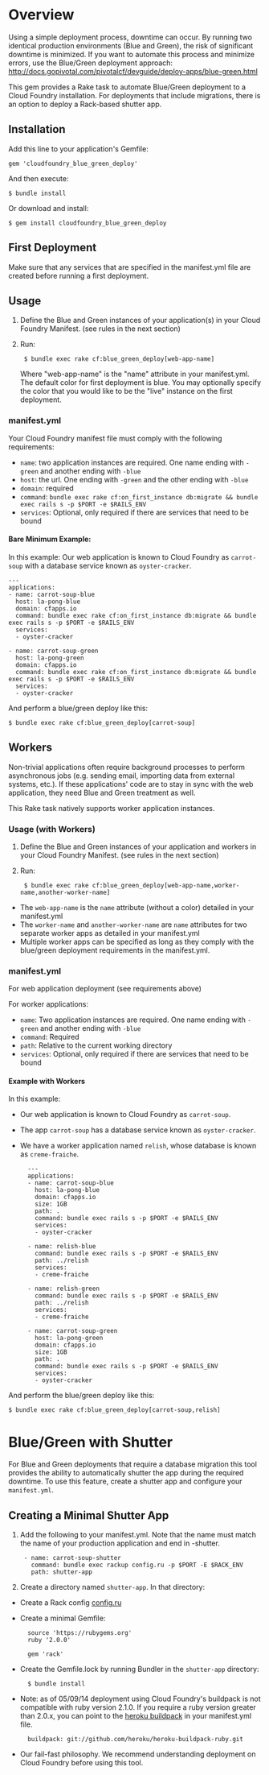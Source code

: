 # Overview

Using a simple deployment process, downtime can occur. By running two identical production environments (Blue and Green), the risk of significant downtime is minimized. If you want to automate this process and minimize errors, use the Blue/Green deployment approach: http://docs.gopivotal.com/pivotalcf/devguide/deploy-apps/blue-green.html

This gem provides a Rake task to automate Blue/Green deployment to a Cloud Foundry installation. For deployments that include migrations, there is an option to deploy a Rack-based shutter app.


## Installation

Add this line to your application's Gemfile:

    gem 'cloudfoundry_blue_green_deploy'

And then execute:

    $ bundle install

Or download and install:

    $ gem install cloudfoundry_blue_green_deploy

## First Deployment
Make sure that any services that are specified in the manifest.yml file are created before running a first deployment.

## Usage

1. Define the Blue and Green instances of your application(s) in your Cloud Foundry Manifest.  (see rules in the next section)

2. Run:


        $ bundle exec rake cf:blue_green_deploy[web-app-name]

   Where "web-app-name" is the "name" attribute in your manifest.yml.
   The default color for first deployment is blue.
   You may optionally specify the color that you would like to be the "live" instance on the first deployment.

### manifest.yml

Your Cloud Foundry manifest file must comply with the following requirements:

- `name`: two application instances are required. One name ending with `-green` and another ending with `-blue`
- `host`: the url. One ending with `-green` and the other ending with `-blue`
- `domain`: required
- `command`: `bundle exec rake cf:on_first_instance db:migrate && bundle exec rails s -p $PORT -e $RAILS_ENV`
- `services`: Optional, only required if there are services that need to be bound

#### Bare Minimum Example:

In this example:
Our web application is known to Cloud Foundry as `carrot-soup` with a database service known as `oyster-cracker`.


    ---
    applications:
    - name: carrot-soup-blue
      host: la-pong-blue
      domain: cfapps.io
      command: bundle exec rake cf:on_first_instance db:migrate && bundle exec rails s -p $PORT -e $RAILS_ENV
      services:
      - oyster-cracker

    - name: carrot-soup-green
      host: la-pong-green
      domain: cfapps.io
      command: bundle exec rake cf:on_first_instance db:migrate && bundle exec rails s -p $PORT -e $RAILS_ENV
      services:
      - oyster-cracker

And perform a blue/green deploy like this:

    $ bundle exec rake cf:blue_green_deploy[carrot-soup]

## Workers

Non-trivial applications often require background processes to perform asynchronous jobs (e.g. sending email, importing data from external systems, etc.).
If these applications' code are to stay in sync with the web application, they need Blue and Green treatment as well.

This Rake task natively supports worker application instances.

### Usage (with Workers)

1. Define the Blue and Green instances of your application and workers in your Cloud Foundry Manifest. (see rules in the next section)
2. Run:


        $ bundle exec rake cf:blue_green_deploy[web-app-name,worker-name,another-worker-name]


- The `web-app-name` is the `name` attribute (without a color) detailed in your manifest.yml
- The `worker-name` and `another-worker-name` are `name` attributes for two separate worker apps as detailed in your manifest.yml
- Multiple worker apps can be specified as long as they comply with the blue/green deployment requirements in the manifest.yml.

### manifest.yml

For web application deployment (see requirements above)

For worker applications:
- `name`: Two application instances are required. One name ending with `-green` and another ending with `-blue`
- `command`: Required
- `path`: Relative to the current working directory
- `services`: Optional, only required if there are services that need to be bound

#### Example with Workers

In this example:
- Our web application is known to Cloud Foundry as `carrot-soup`.
- The app `carrot-soup` has a database service known as `oyster-cracker`.
- We have a worker application named `relish`, whose database is known as `creme-fraiche`.

        ---
        applications:
        - name: carrot-soup-blue
          host: la-pong-blue
          domain: cfapps.io
          size: 1GB
          path: .
          command: bundle exec rails s -p $PORT -e $RAILS_ENV
          services:
          - oyster-cracker

        - name: relish-blue
          command: bundle exec rails s -p $PORT -e $RAILS_ENV
          path: ../relish
          services:
          - creme-fraiche

        - name: relish-green
          command: bundle exec rails s -p $PORT -e $RAILS_ENV
          path: ../relish
          services:
          - creme-fraiche

        - name: carrot-soup-green
          host: la-pong-green
          domain: cfapps.io
          size: 1GB
          path: .
          command: bundle exec rails s -p $PORT -e $RAILS_ENV
          services:
          - oyster-cracker


And perform the blue/green deploy like this:

    $ bundle exec rake cf:blue_green_deploy[carrot-soup,relish]

# Blue/Green with Shutter

For Blue and Green deployments that require a database migration this tool provides the ability to automatically shutter the app during the required downtime. To use this feature, create a shutter app and configure your `manifest.yml`.

## Creating a Minimal Shutter App

1. Add the following to your manifest.yml. Note that the name must match the name of your production application and end in -shutter.


        - name: carrot-soup-shutter
          command: bundle exec rackup config.ru -p $PORT -E $RACK_ENV
          path: shutter-app

2. Create a directory named `shutter-app`. In that directory:

- Create a Rack config [config.ru](https://gist.github.com/marianaIAm/4d04a20fdb6d05c64bce)

- Create a minimal Gemfile:


        source 'https://rubygems.org'
        ruby '2.0.0'

        gem 'rack'

- Create the Gemfile.lock by running Bundler in the `shutter-app` directory:

        $ bundle install



- Note: as of 05/09/14 deployment using Cloud Foundry's buildpack is not compatible with ruby version 2.1.0. If you require a ruby version greater than 2.0.x, you can point to the [heroku buildpack](https://github.com/heroku/heroku-buildpack-ruby) in your manifest.yml file.



        buildpack: git://github.com/heroku/heroku-buildpack-ruby.git

- Our fail-fast philosophy. We recommend understanding deployment on Cloud Foundry before using this tool.

